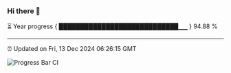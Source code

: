 ### Hi there 👋

⏳ Year progress { ████████████████████████████▁▁ } 94.88 %

---

⏰ Updated on Fri, 13 Dec 2024 06:26:15 GMT

![Progress Bar CI](https://github.com/liununu/liununu/workflows/Progress%20Bar%20CI/badge.svg)
